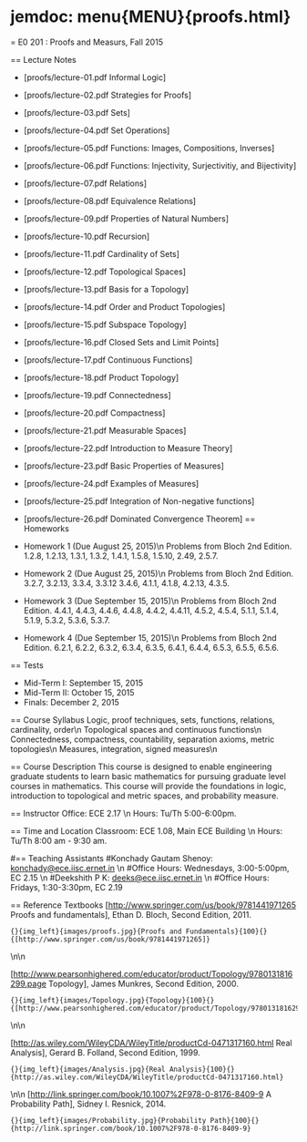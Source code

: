 # jemdoc: menu{MENU}{proofs.html}
= E0 201 : Proofs and Measurs, Fall 2015

== Lecture Notes
- [proofs/lecture-01.pdf Informal Logic]
- [proofs/lecture-02.pdf Strategies for Proofs]
- [proofs/lecture-03.pdf Sets]
- [proofs/lecture-04.pdf Set Operations]
- [proofs/lecture-05.pdf Functions: Images, Compositions, Inverses]
- [proofs/lecture-06.pdf Functions: Injectivity, Surjectivitiy, and Bijectivity]
- [proofs/lecture-07.pdf Relations]
- [proofs/lecture-08.pdf Equivalence Relations]
- [proofs/lecture-09.pdf Properties of Natural Numbers]
- [proofs/lecture-10.pdf Recursion]
- [proofs/lecture-11.pdf Cardinality of Sets]
- [proofs/lecture-12.pdf Topological Spaces]
- [proofs/lecture-13.pdf Basis for a Topology]
- [proofs/lecture-14.pdf Order and Product Topologies]
- [proofs/lecture-15.pdf Subspace Topology]
- [proofs/lecture-16.pdf Closed Sets and Limit Points]
- [proofs/lecture-17.pdf Continuous Functions]
- [proofs/lecture-18.pdf Product Topology]
- [proofs/lecture-19.pdf Connectedness]
- [proofs/lecture-20.pdf Compactness]
- [proofs/lecture-21.pdf Measurable Spaces]
- [proofs/lecture-22.pdf Introduction to Measure Theory]
- [proofs/lecture-23.pdf Basic Properties of Measures]
- [proofs/lecture-24.pdf Examples of Measures]
- [proofs/lecture-25.pdf Integration of Non-negative functions]
- [proofs/lecture-26.pdf Dominated Convergence Theorem]
== Homeworks
- Homework 1 (Due August 25, 2015)\n
Problems from Bloch 2nd Edition. 1.2.8, 1.2.13, 1.3.1, 1.3.2, 1.4.1, 1.5.8, 1.5.10, 2.49, 2.5.7.

- Homework 2 (Due August 25, 2015)\n
Problems from Bloch 2nd Edition. 3.2.7, 3.2.13, 3.3.4, 3.3.12 3.4.6, 4.1.1, 4.1.8, 4.2.13, 4.3.5.

- Homework 3 (Due September 15, 2015)\n
Problems from Bloch 2nd Edition. 4.4.1, 4.4.3, 4.4.6, 4.4.8, 4.4.2, 4.4.11, 4.5.2, 4.5.4, 
5.1.1, 5.1.4, 5.1.9, 5.3.2, 5.3.6, 5.3.7.

- Homework 4 (Due September 15, 2015)\n
Problems from Bloch 2nd Edition. 6.2.1, 6.2.2, 6.3.2, 6.3.4, 6.3.5, 6.4.1, 6.4.4, 6.5.3, 
6.5.5, 6.5.6.

== Tests
- Mid-Term I: September 15, 2015
- Mid-Term II: October 15, 2015
- Finals: December 2, 2015

== Course Syllabus
Logic, proof techniques, sets, functions, relations, cardinality, order\n
Topological spaces and continuous functions\n
Connectedness, compactness, countability, separation axioms, metric topologies\n
Measures, integration, signed measures\n


== Course Description
This course is designed to enable engineering graduate students to learn basic mathematics for pursuing graduate level courses in mathematics. This course will provide the foundations in logic, introduction to topological and metric spaces, and probability measure.

== Instructor
Office: ECE 2.17 \n
Hours: Tu/Th 5:00-6:00pm.

== Time and Location
Classroom: ECE 1.08, Main ECE Building \n
Hours: Tu/Th 8:00 am - 9:30 am.

#== Teaching Assistants
#Konchady Gautam Shenoy: konchady@ece.iisc.ernet.in \n
#Office Hours: Wednesdays, 3:00-5:00pm, EC 2.15 \n
#Deekshith P K: deeks@ece.iisc.ernet.in \n
#Office Hours: Fridays, 1:30-3:30pm, EC 2.19

== Reference Textbooks
[http://www.springer.com/us/book/9781441971265 Proofs and fundamentals], Ethan D. Bloch, Second Edition, 2011.
~~~
{}{img_left}{images/proofs.jpg}{Proofs and Fundamentals}{100}{}{[http://www.springer.com/us/book/9781441971265]}
~~~
\n\n

[http://www.pearsonhighered.com/educator/product/Topology/9780131816299.page Topology],  James Munkres, Second Edition, 2000.
~~~
{}{img_left}{images/Topology.jpg}{Topology}{100}{}{[http://www.pearsonhighered.com/educator/product/Topology/9780131816299.page]}
~~~
\n\n

[http://as.wiley.com/WileyCDA/WileyTitle/productCd-0471317160.html Real Analysis], Gerard B. Folland, Second Edition, 1999.

~~~
{}{img_left}{images/Analysis.jpg}{Real Analysis}{100}{}{http://as.wiley.com/WileyCDA/WileyTitle/productCd-0471317160.html}
~~~
\n\n
[http://link.springer.com/book/10.1007%2F978-0-8176-8409-9 A Probability Path], Sidney I. Resnick, 2014. 
~~~
{}{img_left}{images/Probability.jpg}{Probability Path}{100}{}{http://link.springer.com/book/10.1007%2F978-0-8176-8409-9}
~~~


